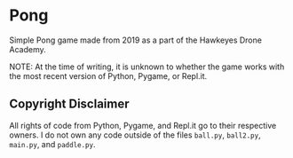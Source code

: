 # Pong
Simple Pong game made from 2019 as a part of the Hawkeyes Drone Academy.

NOTE: At the time of writing, it is unknown to whether the game works with the most recent version of Python, Pygame, or Repl.it.

## Copyright Disclaimer
All rights of code from Python, Pygame, and Repl.it go to their respective owners. I do not own any code outside of the files `ball.py`, `ball2.py`, `main.py`, and `paddle.py`.
